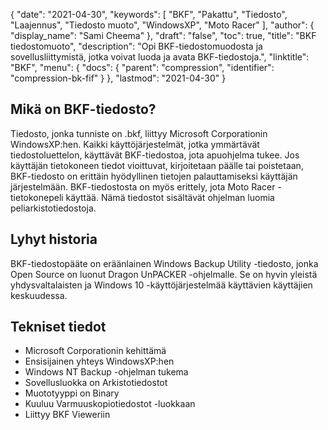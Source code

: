 {
  "date": "2021-04-30",
  "keywords": [
"BKF",
"Pakattu",
"Tiedosto",
"Laajennus",
"Tiedosto muoto",
"WindowsXP",
"Moto Racer"
],
  "author": {
    "display_name": "Sami Cheema"
},
  "draft": "false",
  "toc": true,
  "title": "BKF tiedostomuoto",
  "description": "Opi BKF-tiedostomuodosta ja sovellusliittymistä, jotka voivat luoda ja avata BKF-tiedostoja.",
  "linktitle": "BKF",
  "menu": {
    "docs": {
      "parent": "compression",
      "identifier": "compression-bk-fif"
}
},
  "lastmod": "2021-04-30"
}

## Mikä on BKF-tiedosto? ##

Tiedosto, jonka tunniste on .bkf, liittyy Microsoft Corporationin WindowsXP:hen. Kaikki käyttöjärjestelmät, jotka ymmärtävät tiedostoluettelon, käyttävät BKF-tiedostoa, jota apuohjelma tukee. Jos käyttäjän tietokoneen tiedot vioittuvat, kirjoitetaan päälle tai poistetaan, BKF-tiedosto on erittäin hyödyllinen tietojen palauttamiseksi käyttäjän järjestelmään. BKF-tiedostosta on myös erittely, jota Moto Racer -tietokonepeli käyttää. Nämä tiedostot sisältävät ohjelman luomia peliarkistotiedostoja.

## Lyhyt historia ##

BKF-tiedostopääte on eräänlainen Windows Backup Utility -tiedosto, jonka Open Source on luonut Dragon UnPACKER -ohjelmalle. Se on hyvin yleistä yhdysvaltalaisten ja Windows 10 -käyttöjärjestelmää käyttävien käyttäjien keskuudessa.

## Tekniset tiedot ##

  *  Microsoft Corporationin kehittämä
  *  Ensisijainen yhteys WindowsXP:hen
  *  Windows NT Backup -ohjelman tukema
  *  Sovellusluokka on Arkistotiedostot
  *  Muototyyppi on Binary
  *  Kuuluu Varmuuskopiotiedostot -luokkaan
  *  Liittyy BKF Vieweriin


